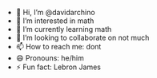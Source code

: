 - 👋 Hi, I’m @davidarchino
- 👀 I’m interested in math
- 🌱 I’m currently learning math
- 💞️ I’m looking to collaborate on not much
- 📫 How to reach me: dont
- 😄 Pronouns: he/him
- ⚡ Fun fact: Lebron James 

<!---
davidarchino/davidarchino is a ✨ special ✨ repository because its `README.md` (this file) appears on your GitHub profile.
You can click the Preview link to take a look at your changes.
--->
